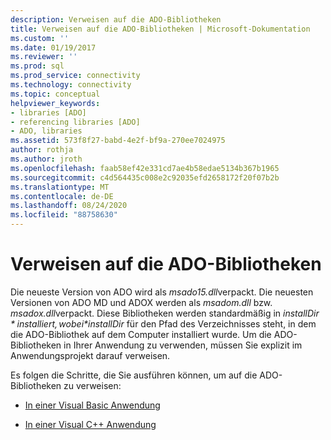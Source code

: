 ```yaml
---
description: Verweisen auf die ADO-Bibliotheken
title: Verweisen auf die ADO-Bibliotheken | Microsoft-Dokumentation
ms.custom: ''
ms.date: 01/19/2017
ms.reviewer: ''
ms.prod: sql
ms.prod_service: connectivity
ms.technology: connectivity
ms.topic: conceptual
helpviewer_keywords:
- libraries [ADO]
- referencing libraries [ADO]
- ADO, libraries
ms.assetid: 573f8f27-babd-4e2f-bf9a-270ee7024975
author: rothja
ms.author: jroth
ms.openlocfilehash: faab58ef42e331cd7ae4b58edae5134b367b1965
ms.sourcegitcommit: c4d564435c008e2c92035efd2658172f20f07b2b
ms.translationtype: MT
ms.contentlocale: de-DE
ms.lasthandoff: 08/24/2020
ms.locfileid: "88758630"
---
```

# <a name="referencing-the-ado-libraries"></a>Verweisen auf die ADO-Bibliotheken
Die neueste Version von ADO wird als *msado15.dll*verpackt. Die neuesten Versionen von ADO MD und ADOX werden als *msadom.dll* bzw. *msadox.dll*verpackt. Diese Bibliotheken werden standardmäßig in *$installDir*installiert, wobei *$installDir* für den Pfad des Verzeichnisses steht, in dem die ADO-Bibliothek auf dem Computer installiert wurde. Um die ADO-Bibliotheken in Ihrer Anwendung zu verwenden, müssen Sie explizit im Anwendungsprojekt darauf verweisen.  
  
 Es folgen die Schritte, die Sie ausführen können, um auf die ADO-Bibliotheken zu verweisen:  
  
-   [In einer Visual Basic Anwendung](./referencing-the-ado-libraries-in-a-visual-basic-6-application.md)  
  
-   [In einer Visual C++ Anwendung](./referencing-the-ado-libraries-in-a-visual-c-application.md)